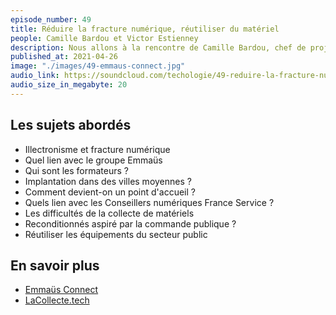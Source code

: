 ```yaml
---
episode_number: 49
title: Réduire la fracture numérique, réutiliser du matériel
people: Camille Bardou et Victor Estienney
description: Nous allons à la rencontre de Camille Bardou, chef de projet lacollecte.tech et Victor Estienney, responsable national des opérations de Emmaüs Connect.
published_at: 2021-04-26
image: "./images/49-emmaus-connect.jpg"
audio_link: https://soundcloud.com/techologie/49-reduire-la-fracture-numerique-reutiliser-du-materiel-avec-camille-bardou-et-victor-estienney
audio_size_in_megabyte: 20
---
```


## Les sujets abordés

* Illectronisme et fracture numérique
* Quel lien avec le groupe Emmaüs
* Qui sont les formateurs ?
* Implantation dans des villes moyennes ?
* Comment devient-on un point d'accueil ?
* Quels lien avec les Conseillers numériques France Service ?
* Les difficultés de la collecte de matériels
* Reconditionnés aspiré par la commande publique ?
* Réutiliser les équipements du secteur public

## En savoir plus

* [Emmaüs Connect](https://emmaus-connect.org/)
* [LaCollecte.tech](https://lacollecte.tech/)
